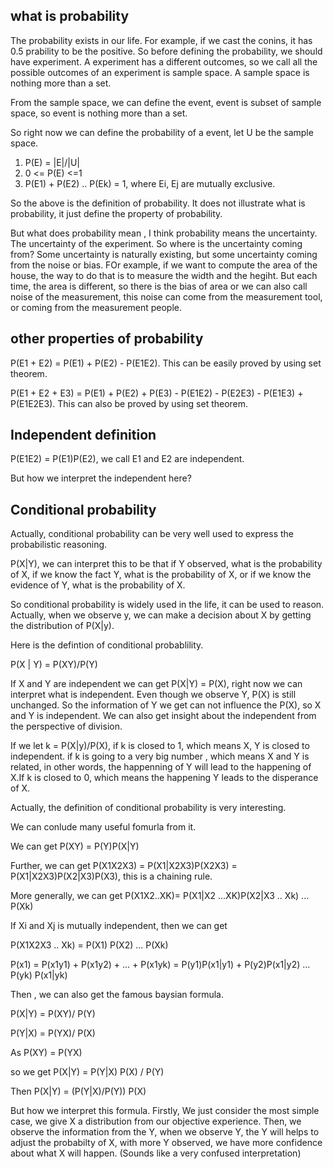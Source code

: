 ## what is probability

The probability exists in our life. For example, if we cast the conins, it has 0.5 prability to be the positive. So before defining the probability, we should have experiment. A experiment has a different outcomes, so we call all the possible outcomes of an experiment is sample space. A sample space is nothing more than a set. 

From the sample space, we can define the event, event is subset of sample space, so event is nothing more than a set. 

So right now we can define the probability of a event, let U be the sample space.

1. P(E) = |E|/|U|
2. 0 <= P(E) <=1
3. P(E1) + P(E2) .. P(Ek) = 1, where Ei, Ej are mutually exclusive. 


So the above is the definition of probability. It does not illustrate what is probability, it just define the property of probability.

But what does probability mean , I think probability means the uncertainty. The uncertainty of the experiment. So where is the uncertainty coming from? Some uncertainty is naturally existing, but some uncertainty coming from the noise or bias. FOr example, if we want to compute the area of the house, the way to do that is to measure the width and the hegiht. But each time, the area is different, so there is the bias of area or we can also call noise of the measurement, this noise can come from the measurement tool, or coming from the measurement people. 

## other properties of probability

P(E1 + E2) = P(E1) + P(E2) - P(E1E2). This can be easily proved by using set theorem.

P(E1 + E2 + E3) = P(E1) + P(E2) + P(E3) - P(E1E2) - P(E2E3) - P(E1E3) + P(E1E2E3). This can also be proved by using set theorem.

## Independent definition 

P(E1E2) = P(E1)P(E2), we call E1 and E2 are independent. 

But how we interpret the independent here? 

## Conditional probability

Actually, conditional probability can be very well used to express the probabilistic reasoning.

P(X|Y), we can interpret this to be that if Y observed, what is the probability of X, if we know the fact Y, what is the probability of X, or if we know the evidence of Y, what is the probability of X.


So conditional probability is widely used in the life, it can be used to reason.  Actually, when we observe y, we can make a decision about X by getting the distribution of P(X|y). 

Here is the defintion of conditional probablility.

P(X | Y) = P(XY)/P(Y)

If X and Y are independent we can get P(X|Y) = P(X), right now we can interpret what is independent. Even though we observe Y, P(X) is still unchanged. So the information of Y we get can not influence the P(X), so X and Y is independent.  We can also get insight about the independent from the perspective of division.

If we let k =  P(X|y)/P(X), if k is closed to 1, which means X, Y is closed to independent. if k is going to a very big number , which means X and Y is related, in other words, the happenning of Y will lead to the happening of X.If k is closed to 0, which means the happening Y leads to the disperance of X. 
   

Actually, the definition of conditional probability is very interesting.

We can conlude many useful fomurla from it.

We can get P(XY) = P(Y)P(X|Y)

Further, we can get P(X1X2X3) = P(X1|X2X3)P(X2X3) = P(X1|X2X3)P(X2|X3)P(X3), this is a chaining rule. 

More generally, we can get P(X1X2..XK)= P(X1|X2 ...XK)P(X2|X3 .. Xk) ... P(Xk)


If Xi and Xj is mutually independent, then we can get

P(X1X2X3 .. Xk) = P(X1) P(X2) ... P(Xk)

P(x1) = P(x1y1) + P(x1y2) + ... + P(x1yk) = P(y1)P(x1|y1) + P(y2)P(x1|y2) ... P(yk) P(x1|yk)

Then , we can also get the famous baysian formula.

P(X|Y) = P(XY)/ P(Y)

P(Y|X) = P(YX)/ P(X)

As P(XY) = P(YX)

so we get P(X|Y) = P(Y|X) P(X) / P(Y)

Then P(X|Y) = (P(Y|X)/P(Y)) P(X)

But how we interpret this formula. Firstly, We just consider the most simple case,  we give X a distribution from our objective experience. Then, we observe the information from the Y, when we observe Y, the Y will helps to adjust the probabilty of X, with more Y observed,  we have more confidence about what X will happen. (Sounds like a very confused interpretation)





